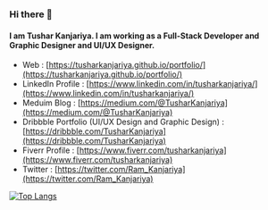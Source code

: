 ### Hi there 👋

#### I am Tushar Kanjariya. I am working as a Full-Stack Developer and Graphic Designer and UI/UX Designer.

- Web : [https://tusharkanjariya.github.io/portfolio/](https://tusharkanjariya.github.io/portfolio/)
- LinkedIn Profile : [https://www.linkedin.com/in/tusharkanjariya/](https://www.linkedin.com/in/tusharkanjariya/)
- Meduim Blog : [https://medium.com/@TusharKanjariya](https://medium.com/@TusharKanjariya)
- Dribbble Portfolio (UI/UX Design and Graphic Design) : [https://dribbble.com/TusharKanjariya](https://dribbble.com/TusharKanjariya)
- Fiverr Profile : [https://www.fiverr.com/tusharkanjariya](https://www.fiverr.com/tusharkanjariya)
- Twitter : [https://twitter.com/Ram_Kanjariya](https://twitter.com/Ram_Kanjariya)

[![Top Langs](https://github-readme-stats.vercel.app/api/top-langs/?username=TusharKanjariya)](https://github.com/TusharKanjariya/github-readme-stats)
